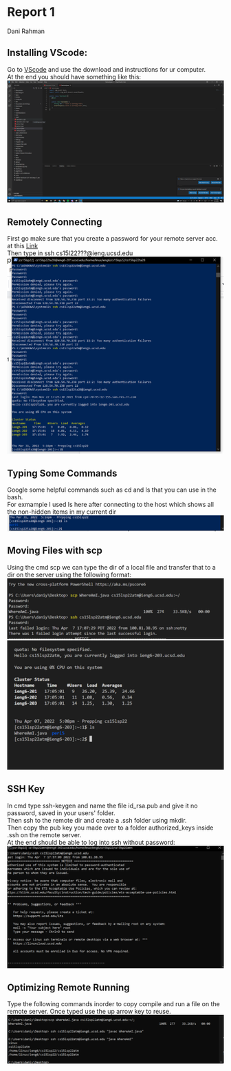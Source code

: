 # Report 1
Dani Rahman
## Installing VScode:

Go to [VScode](https://code.visualstudio.com/) and use the download and instructions for ur computer.<br>
At the end you should have something like this:
![Image](https://github.com/drahmanucsd/cse15l-lav-reports/blob/main/Images/Installing%20Vscode.png?raw=true)
## Remotely Connecting
First go make sure that you create a password for your remote server acc. at this [Link](https://sdacs.ucsd.edu/~icc/index.php)<br>
Then type in ssh cs15l22???@ieng.ucsd.edu
![Image](https://github.com/drahmanucsd/cse15l-lav-reports/blob/main/Images/RemoteConnecting.png?raw=true)
## Typing Some Commands
Google some helpful commands such as cd and ls that you can use in the bash.<br>
For exmample I used ls here after connecting to the host which shows all the non-hidden items in my current dir<br>
![Image](https://github.com/drahmanucsd/cse15l-lav-reports/blob/main/Images/Typing%20Some%20Commands.png?raw=true)
## Moving Files with scp
Using the cmd scp we can type the dir of a local file and transfer that to a dir on the server using the following format:
![Image](https://github.com/drahmanucsd/cse15l-lav-reports/blob/main/Images/Moving%20Files%20with%20scp.png?raw=true)
![Image](https://github.com/drahmanucsd/cse15l-lav-reports/blob/main/Images/Moving%20Files%20with%20scp2.png?raw=true)
## SSH Key
In cmd type ssh-keygen and name the file id_rsa.pub and give it no password, saved in your users' folder.<br>
Then ssh to the remote dir and create a .ssh folder using mkdir.<br>
Then copy the pub key you made over to a folder authorized_keys inside .ssh on the remote server.<br>
At the end should be able to log into ssh without password:
![Image](https://github.com/drahmanucsd/cse15l-lav-reports/blob/main/Images/ssh%20key.png?raw=true)
## Optimizing Remote Running
Type the following commands inorder to copy compile and run a file on the remote server. Once typed use the up arrow key to reuse.
![Image](https://github.com/drahmanucsd/cse15l-lav-reports/blob/main/Images/Optimizing.png?raw=true)

